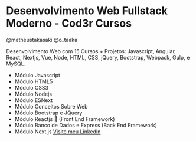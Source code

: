 # Desenvolvimento Web Fullstack Moderno - Cod3r Cursos
@matheustakasaki
@o_taaka

Desenvolvimento Web com 15 Cursos + Projetos: Javascript, Angular, React, Nextjs, Vue, Node, HTML, CSS, jQuery, Bootstrap, Webpack, Gulp, e MySQL.

-   Módulo Javascript
-   Módulo HTML5
-   Módulo CSS3
-   Módulo Nodejs
-   Módulo ESNext
-   Módulo Conceitos Sobre Web
-   Módulo Bootstrap e JQuery
-   Módulo Reactjs 🎨 (Front End Framework)
-   Módulo Banco de Dados e Express (Back End Framework)
-   Módulo Next.js
    [Visite meu LinkedIn](https://www.linkedin.com/in/matheus-takasaki-antunes/)
